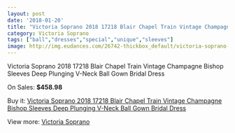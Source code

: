 ```yaml
---
layout: post
date: '2018-01-20'
title: "Victoria Soprano 2018 17218 Blair Chapel Train Vintage Champagne Bishop Sleeves Deep Plunging V-Neck Ball Gown Bridal Dress"
category: Victoria Soprano
tags: ["ball","dresses","special","unique","sleeves"]
image: http://img.eudances.com/26742-thickbox_default/victoria-soprano-2018-17218-blair-chapel-train-vintage-champagne-bishop-sleeves-deep-plunging-v-neck-ball-gown-bridal-dress.jpg
---
```

Victoria Soprano 2018 17218 Blair Chapel Train Vintage Champagne Bishop Sleeves Deep Plunging V-Neck Ball Gown Bridal Dress

On Sales: **$458.98**
<a href="https://www.eudances.com/en/victoria-soprano/8920-victoria-soprano-2018-17218-blair-chapel-train-vintage-champagne-bishop-sleeves-deep-plunging-v-neck-ball-gown-bridal-dress.html"><amp-img layout="responsive" width="600" height="600" src="//img.eudances.com/26742-thickbox_default/victoria-soprano-2018-17218-blair-chapel-train-vintage-champagne-bishop-sleeves-deep-plunging-v-neck-ball-gown-bridal-dress.jpg" alt="Victoria Soprano 2018 17218 Blair Chapel Train Vintage Champagne Bishop Sleeves Deep Plunging V-Neck Ball Gown Bridal Dress 0" /></a>
<a href="https://www.eudances.com/en/victoria-soprano/8920-victoria-soprano-2018-17218-blair-chapel-train-vintage-champagne-bishop-sleeves-deep-plunging-v-neck-ball-gown-bridal-dress.html"><amp-img layout="responsive" width="600" height="600" src="//img.eudances.com/26747-thickbox_default/victoria-soprano-2018-17218-blair-chapel-train-vintage-champagne-bishop-sleeves-deep-plunging-v-neck-ball-gown-bridal-dress.jpg" alt="Victoria Soprano 2018 17218 Blair Chapel Train Vintage Champagne Bishop Sleeves Deep Plunging V-Neck Ball Gown Bridal Dress 1" /></a>
<a href="https://www.eudances.com/en/victoria-soprano/8920-victoria-soprano-2018-17218-blair-chapel-train-vintage-champagne-bishop-sleeves-deep-plunging-v-neck-ball-gown-bridal-dress.html"><amp-img layout="responsive" width="600" height="600" src="//img.eudances.com/26746-thickbox_default/victoria-soprano-2018-17218-blair-chapel-train-vintage-champagne-bishop-sleeves-deep-plunging-v-neck-ball-gown-bridal-dress.jpg" alt="Victoria Soprano 2018 17218 Blair Chapel Train Vintage Champagne Bishop Sleeves Deep Plunging V-Neck Ball Gown Bridal Dress 2" /></a>
<a href="https://www.eudances.com/en/victoria-soprano/8920-victoria-soprano-2018-17218-blair-chapel-train-vintage-champagne-bishop-sleeves-deep-plunging-v-neck-ball-gown-bridal-dress.html"><amp-img layout="responsive" width="600" height="600" src="//img.eudances.com/26745-thickbox_default/victoria-soprano-2018-17218-blair-chapel-train-vintage-champagne-bishop-sleeves-deep-plunging-v-neck-ball-gown-bridal-dress.jpg" alt="Victoria Soprano 2018 17218 Blair Chapel Train Vintage Champagne Bishop Sleeves Deep Plunging V-Neck Ball Gown Bridal Dress 3" /></a>
<a href="https://www.eudances.com/en/victoria-soprano/8920-victoria-soprano-2018-17218-blair-chapel-train-vintage-champagne-bishop-sleeves-deep-plunging-v-neck-ball-gown-bridal-dress.html"><amp-img layout="responsive" width="600" height="600" src="//img.eudances.com/26744-thickbox_default/victoria-soprano-2018-17218-blair-chapel-train-vintage-champagne-bishop-sleeves-deep-plunging-v-neck-ball-gown-bridal-dress.jpg" alt="Victoria Soprano 2018 17218 Blair Chapel Train Vintage Champagne Bishop Sleeves Deep Plunging V-Neck Ball Gown Bridal Dress 4" /></a>
<a href="https://www.eudances.com/en/victoria-soprano/8920-victoria-soprano-2018-17218-blair-chapel-train-vintage-champagne-bishop-sleeves-deep-plunging-v-neck-ball-gown-bridal-dress.html"><amp-img layout="responsive" width="600" height="600" src="//img.eudances.com/26743-thickbox_default/victoria-soprano-2018-17218-blair-chapel-train-vintage-champagne-bishop-sleeves-deep-plunging-v-neck-ball-gown-bridal-dress.jpg" alt="Victoria Soprano 2018 17218 Blair Chapel Train Vintage Champagne Bishop Sleeves Deep Plunging V-Neck Ball Gown Bridal Dress 5" /></a>

Buy it: [Victoria Soprano 2018 17218 Blair Chapel Train Vintage Champagne Bishop Sleeves Deep Plunging V-Neck Ball Gown Bridal Dress](https://www.eudances.com/en/victoria-soprano/8920-victoria-soprano-2018-17218-blair-chapel-train-vintage-champagne-bishop-sleeves-deep-plunging-v-neck-ball-gown-bridal-dress.html "Victoria Soprano 2018 17218 Blair Chapel Train Vintage Champagne Bishop Sleeves Deep Plunging V-Neck Ball Gown Bridal Dress")

View more: [Victoria Soprano](https://www.eudances.com/en/132-victoria-soprano "Victoria Soprano")